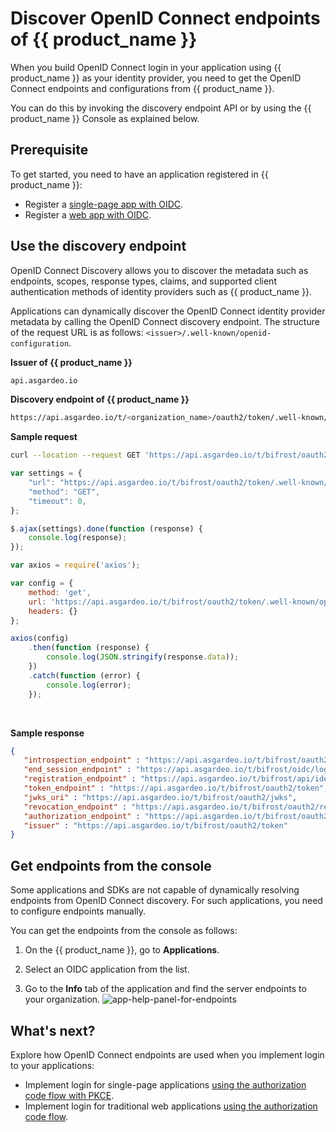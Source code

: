 # Discover OpenID Connect endpoints of {{ product_name }}

When you build OpenID Connect login in your application using {{ product_name }} as your identity provider, you need to get the OpenID Connect endpoints and configurations from {{ product_name }}.

You can do this by invoking the discovery endpoint API or by using the {{ product_name }} Console as explained below.

## Prerequisite

To get started, you need to have an application registered in {{ product_name }}:

- Register a [single-page app with OIDC](../../guides/applications/register-single-page-app/).
- Register a [web app with OIDC](../../guides/applications/register-oidc-web-app/).

## Use the discovery endpoint

OpenID Connect Discovery <!-- [OpenID Connect Discovery](https://openid.net/specs/openid-connect-discovery-1_0.html)--> allows you to discover the metadata such as endpoints, scopes, response types, claims, and supported client authentication methods of identity providers such as {{ product_name }}.

Applications can dynamically discover the OpenID Connect identity provider metadata by calling the OpenID Connect discovery <!-- [OpenID Connect discovery](https://openid.net/specs/openid-connect-discovery-1_0.html#ProviderConfigurationRequest)--> endpoint. The structure of the request URL is as follows: `<issuer>/.well-known/openid-configuration`.  

**Issuer of {{ product_name }}**
```bash 
api.asgardeo.io
```

**Discovery endpoint of {{ product_name }}**
```bash 
https://api.asgardeo.io/t/<organization_name>/oauth2/token/.well-known/openid-configuration
```

**Sample request**

<CodeGroup>

<CodeGroupItem title="cURL">

```bash  
curl --location --request GET 'https://api.asgardeo.io/t/bifrost/oauth2/token/.well-known/openid-configuration'
```

</CodeGroupItem>

<CodeGroupItem title="JavaScript - jQuery" active>

```js 
var settings = {
    "url": "https://api.asgardeo.io/t/bifrost/oauth2/token/.well-known/openid-configuration",
    "method": "GET",
    "timeout": 0,
};

$.ajax(settings).done(function (response) {
    console.log(response);
});
```

</CodeGroupItem>

<CodeGroupItem title="Nodejs - Axios" active>

```js 
var axios = require('axios');

var config = {
    method: 'get',
    url: 'https://api.asgardeo.io/t/bifrost/oauth2/token/.well-known/openid-configuration',
    headers: {}
};

axios(config)
    .then(function (response) {
        console.log(JSON.stringify(response.data));
    })
    .catch(function (error) {
        console.log(error);
    });
```

</CodeGroupItem>

</CodeGroup>

<br>

**Sample response**
```json 
{
   "introspection_endpoint" : "https://api.asgardeo.io/t/bifrost/oauth2/introspect",
   "end_session_endpoint" : "https://api.asgardeo.io/t/bifrost/oidc/logout",
   "registration_endpoint" : "https://api.asgardeo.io/t/bifrost/api/identity/oauth2/dcr/v1.0/register",
   "token_endpoint" : "https://api.asgardeo.io/t/bifrost/oauth2/token",
   "jwks_uri" : "https://api.asgardeo.io/t/bifrost/oauth2/jwks",
   "revocation_endpoint" : "https://api.asgardeo.io/t/bifrost/oauth2/revoke",
   "authorization_endpoint" : "https://api.asgardeo.io/t/bifrost/oauth2/authorize",
   "issuer" : "https://api.asgardeo.io/t/bifrost/oauth2/token"
}
```

## Get endpoints from the console

Some applications and SDKs are not capable of dynamically resolving endpoints from OpenID Connect discovery. For such applications, you need to configure endpoints manually.

You can get the endpoints from the console as follows:

1. On the {{ product_name }}, go to **Applications**.

2. Select an OIDC application from the list.

3. Go to the **Info** tab of the application and find the server endpoints to your organization.
   ![app-help-panel-for-endpoints](../../../assets/img/guides/applications/app-endpoint-help.png)

## What's next?

Explore how OpenID Connect endpoints are used when you implement login to your applications:

- Implement login for single-page applications [using the authorization code flow with PKCE](../../guides/authentication/oidc/implement-auth-code-with-pkce/).
- Implement login for traditional web applications [using the authorization code flow](../../guides/authentication/oidc/implement-auth-code/).
